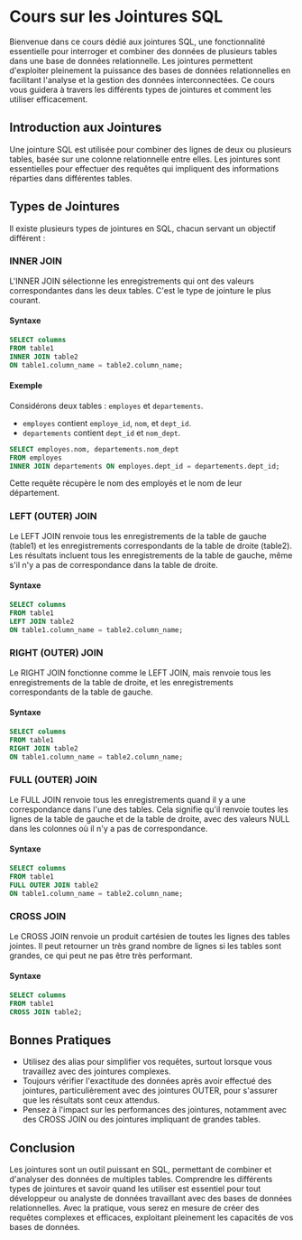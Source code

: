 
# Cours sur les Jointures SQL

Bienvenue dans ce cours dédié aux jointures SQL, une fonctionnalité essentielle pour interroger et combiner des données de plusieurs tables dans une base de données relationnelle. Les jointures permettent d'exploiter pleinement la puissance des bases de données relationnelles en facilitant l'analyse et la gestion des données interconnectées. Ce cours vous guidera à travers les différents types de jointures et comment les utiliser efficacement.

## Introduction aux Jointures

Une jointure SQL est utilisée pour combiner des lignes de deux ou plusieurs tables, basée sur une colonne relationnelle entre elles. Les jointures sont essentielles pour effectuer des requêtes qui impliquent des informations réparties dans différentes tables.

## Types de Jointures

Il existe plusieurs types de jointures en SQL, chacun servant un objectif différent :

### INNER JOIN

L'INNER JOIN sélectionne les enregistrements qui ont des valeurs correspondantes dans les deux tables. C'est le type de jointure le plus courant.

#### Syntaxe

```sql
SELECT columns
FROM table1
INNER JOIN table2
ON table1.column_name = table2.column_name;
```

#### Exemple

Considérons deux tables : `employes` et `departements`.

- `employes` contient `employe_id`, `nom`, et `dept_id`.
- `departements` contient `dept_id` et `nom_dept`.

```sql
SELECT employes.nom, departements.nom_dept
FROM employes
INNER JOIN departements ON employes.dept_id = departements.dept_id;
```

Cette requête récupère le nom des employés et le nom de leur département.

### LEFT (OUTER) JOIN

Le LEFT JOIN renvoie tous les enregistrements de la table de gauche (table1) et les enregistrements correspondants de la table de droite (table2). Les résultats incluent tous les enregistrements de la table de gauche, même s'il n'y a pas de correspondance dans la table de droite.

#### Syntaxe

```sql
SELECT columns
FROM table1
LEFT JOIN table2
ON table1.column_name = table2.column_name;
```

### RIGHT (OUTER) JOIN

Le RIGHT JOIN fonctionne comme le LEFT JOIN, mais renvoie tous les enregistrements de la table de droite, et les enregistrements correspondants de la table de gauche.

#### Syntaxe

```sql
SELECT columns
FROM table1
RIGHT JOIN table2
ON table1.column_name = table2.column_name;
```

### FULL (OUTER) JOIN

Le FULL JOIN renvoie tous les enregistrements quand il y a une correspondance dans l'une des tables. Cela signifie qu'il renvoie toutes les lignes de la table de gauche et de la table de droite, avec des valeurs NULL dans les colonnes où il n'y a pas de correspondance.

#### Syntaxe

```sql
SELECT columns
FROM table1
FULL OUTER JOIN table2
ON table1.column_name = table2.column_name;
```

### CROSS JOIN

Le CROSS JOIN renvoie un produit cartésien de toutes les lignes des tables jointes. Il peut retourner un très grand nombre de lignes si les tables sont grandes, ce qui peut ne pas être très performant.

#### Syntaxe

```sql
SELECT columns
FROM table1
CROSS JOIN table2;
```



## Bonnes Pratiques

- Utilisez des alias pour simplifier vos requêtes, surtout lorsque vous travaillez avec des jointures complexes.
- Toujours vérifier l'exactitude des données après avoir effectué des jointures, particulièrement avec des jointures OUTER, pour s'assurer que les résultats sont ceux attendus.
- Pensez à l'impact sur les performances des jointures, notamment avec des CROSS JOIN ou des jointures impliquant de grandes tables.

## Conclusion

Les jointures sont un outil puissant en SQL, permettant de combiner et d'analyser des données de multiples tables. Comprendre les différents types de jointures et savoir quand les utiliser est essentiel pour tout développeur ou analyste de données travaillant avec des bases de données relationnelles. Avec la pratique, vous serez en mesure de créer des requêtes complexes et efficaces, exploitant pleinement les capacités de vos bases de données.
